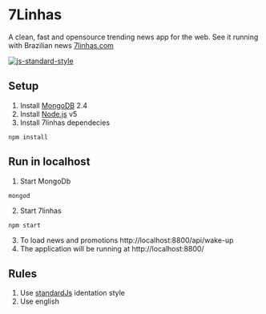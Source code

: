 
# 7Linhas
A clean, fast and opensource trending news app for the web.
See it running with Brazilian news [7linhas.com](http://www.7linhas.com)

[![js-standard-style](https://img.shields.io/badge/code%20style-standard-brightgreen.svg)](http://standardjs.com/)

## Setup

1. Install [MongoDB](https://docs.mongodb.com/manual/tutorial/install-mongodb-on-linux/) 2.4
1. Install [Node.js](https://nodejs.org) v5
1. Install 7linhas dependecies
```
npm install
```

## Run in localhost

1. Start MongoDb
```
mongod
```
2. Start 7linhas
```
npm start
```
3. To load news and promotions http://localhost:8800/api/wake-up
4. The application will be running at http://localhost:8800/

## Rules

1. Use [standardJs](https://github.com/feross/standard) identation style
1. Use english
